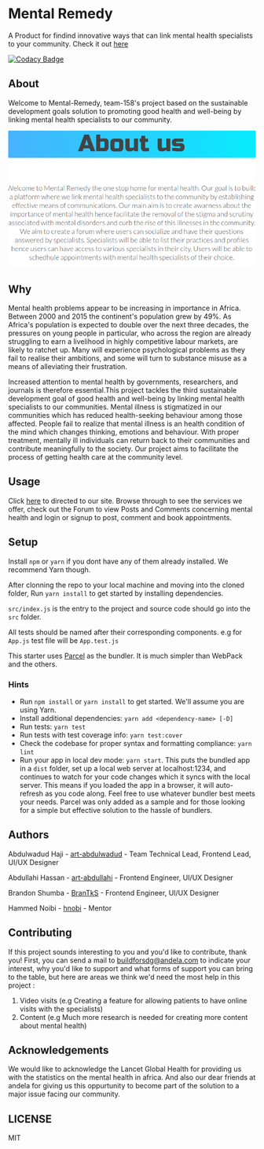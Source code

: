 # Mental Remedy

A Product for findind innovative ways that can link mental health specialists to your community. Check it out [here](https://mental-remedy.netlify.app/)

[![Codacy Badge](https://api.codacy.com/project/badge/Grade/1c5fc8ef3dac434aa4ea5f6c9a0e83c6)](https://app.codacy.com/gh/BuildForSDG/Mental-Remedy?utm_source=github.com&utm_medium=referral&utm_content=BuildForSDG/Mental-Remedy&utm_campaign=Badge_Grade_Settings)

## About

Welcome to Mental-Remedy, team-158's project based on the sustainable development goals solution to promoting good health and well-being by linking mental health specialists to our community.

![Screenshot](readme.png)

## Why

Mental health problems appear to be increasing in importance in Africa. Between 2000 and 2015 the continent's population grew by 49%. As Africa's population is expected to double over the next three decades, the pressures on young people in particular, who across the region are already struggling to earn a livelihood in highly competitive labour markets, are likely to ratchet up. Many will experience psychological problems as they fail to realise their ambitions, and some will turn to substance misuse as a means of alleviating their frustration.

Increased attention to mental health by governments, researchers, and journals is therefore essential.This project tackles the third sustainable development goal of good health and well-being by linking mental health specialists to our communities. Mental illness is stigmatized in our communities which has reduced health-seeking behaviour among those affected. People fail to realize that mental illness is an health condition of the mind which changes thinking, emotions and behaviour. With proper treatment, mentally ill individuals can return back to their communities and contribute meaningfully to the society. Our project aims to facilitate the process of getting health care at the community level.

## Usage

Click [here](https://mental-remedy.netlify.app/) to directed to our site. Browse through to see the services we offer, check out the Forum to view Posts and Comments concerning mental health and login or signup to post, comment and book appointments.

## Setup

Install `npm` or `yarn` if you dont have any of them already installed. We recommend Yarn though.

After clonning the repo to your local machine and moving into the cloned folder, Run `yarn install` to get started by installing dependencies.

`src/index.js` is the entry to the project and source code should go into the `src` folder.

All tests should be named after their corresponding components. e.g for `App.js` test file will be `App.test.js`

This starter uses [Parcel](https://parceljs.org/getting_started.html) as the bundler. It is much simpler than WebPack and the others.

### Hints

-   Run `npm install` or `yarn install` to get started. We'll assume you are using Yarn.
-   Install additional dependencies: `yarn add <dependency-name> [-D]`
-   Run tests: `yarn test`
-   Run tests with test coverage info: `yarn test:cover`
-   Check the codebase for proper syntax and formatting compliance: `yarn lint`
-   Run your app in local dev mode: `yarn start`. This puts the bundled app in a `dist` folder, set up a local web server at localhost:1234, and continues to watch for your code changes which it syncs with the local server. This means if you loaded the app in a browser, it will auto-refresh as you code along. Feel free to use whatever bundler best meets your needs. Parcel was only added as a sample and for those looking for a simple but effective solution to the hassle of bundlers.

## Authors

Abdulwadud Haji - [art-abdulwadud](https://github.com/art-abdulwadud) - Team Technical Lead, Frontend Lead, UI/UX Designer

Abdullahi Hassan - [art-abdullahi](https://github.com/art-abdullahi) - Frontend Engineer, UI/UX Designer

Brandon Shumba - [BranTkS](https://github.com/BranTkS) - Frontend Engineer, UI/UX Designer

Hammed Noibi - [hnobi](https://github.com/hnobi) - Mentor

## Contributing

If this project sounds interesting to you and you'd like to contribute, thank you!
First, you can send a mail to buildforsdg@andela.com to indicate your interest, why you'd like to support and what forms of support you can bring to the table, but here are areas we think we'd need the most help in this project :

1.  Video visits (e.g Creating a feature for allowing patients to have online visits with the specialists)
2.  Content (e.g Much more research is needed for creating more content about mental health)

## Acknowledgements

We would like to acknowledge the Lancet Global Health for providing us with the statistics on the mental health in africa.
And also our dear friends at andela for giving us this oppurtunity to become part of the solution to a major issue facing our community.

## LICENSE

MIT
